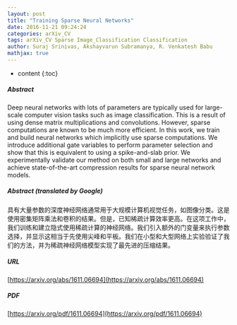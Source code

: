 ```yaml
---
layout: post
title: "Training Sparse Neural Networks"
date: 2016-11-21 09:24:24
categories: arXiv_CV
tags: arXiv_CV Sparse Image_Classification Classification
author: Suraj Srinivas, Akshayvarun Subramanya, R. Venkatesh Babu
mathjax: true
---
```


* content
{:toc}

##### Abstract
Deep neural networks with lots of parameters are typically used for large-scale computer vision tasks such as image classification. This is a result of using dense matrix multiplications and convolutions. However, sparse computations are known to be much more efficient. In this work, we train and build neural networks which implicitly use sparse computations. We introduce additional gate variables to perform parameter selection and show that this is equivalent to using a spike-and-slab prior. We experimentally validate our method on both small and large networks and achieve state-of-the-art compression results for sparse neural network models.

##### Abstract (translated by Google)
具有大量参数的深度神经网络通常用于大规模计算机视觉任务，如图像分类。这是使用密集矩阵乘法和卷积的结果。但是，已知稀疏计算效率更高。在这项工作中，我们训练和建立隐式使用稀疏计算的神经网络。我们引入额外的门变量来执行参数选择，并显示这相当于先使用尖峰和平板。我们在小型和大型网络上实验验证了我们的方法，并为稀疏神经网络模型实现了最先进的压缩结果。

##### URL
[https://arxiv.org/abs/1611.06694](https://arxiv.org/abs/1611.06694)

##### PDF
[https://arxiv.org/pdf/1611.06694](https://arxiv.org/pdf/1611.06694)

